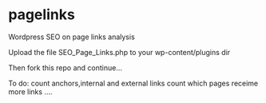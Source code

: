 # pagelinks
Wordpress SEO on page links analysis

Upload the file SEO_Page_Links.php to your wp-content/plugins dir

Then fork this repo and continue...

To do:
count anchors,internal and external links
count which pages receime more links
....
